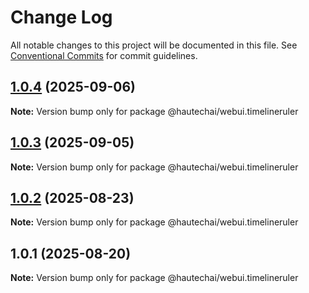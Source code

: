 # Change Log

All notable changes to this project will be documented in this file.
See [Conventional Commits](https://conventionalcommits.org) for commit guidelines.

## [1.0.4](https://github.com/HautechAI/webui/compare/@hautechai/webui.timelineruler@1.0.3...@hautechai/webui.timelineruler@1.0.4) (2025-09-06)

**Note:** Version bump only for package @hautechai/webui.timelineruler

## [1.0.3](https://github.com/HautechAI/webui/compare/@hautechai/webui.timelineruler@1.0.2...@hautechai/webui.timelineruler@1.0.3) (2025-09-05)

**Note:** Version bump only for package @hautechai/webui.timelineruler

## [1.0.2](https://github.com/HautechAI/webui/compare/@hautechai/webui.timelineruler@1.0.1...@hautechai/webui.timelineruler@1.0.2) (2025-08-23)

**Note:** Version bump only for package @hautechai/webui.timelineruler

## 1.0.1 (2025-08-20)

**Note:** Version bump only for package @hautechai/webui.timelineruler
